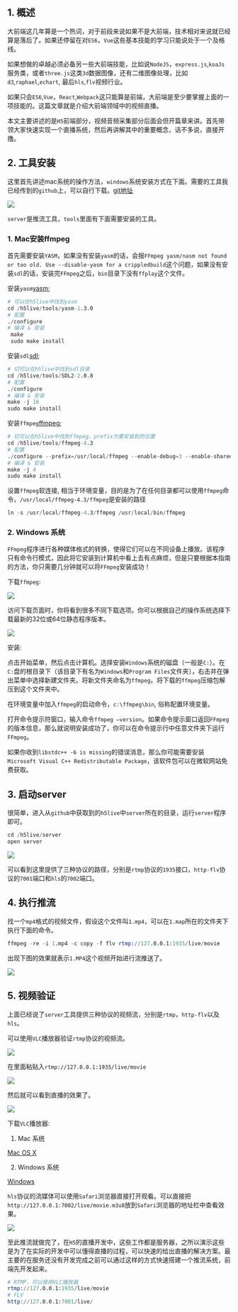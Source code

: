 ## 1. 概述

大前端这几年算是一个热词，对于前段来说如果不是大前端，技术相对来说就已经算是落后了。如果还停留在对```ES6```，```Vue```这些基本技能的学习只能说处于一个及格线。

如果想做的卓越必须必备另一些大前端技能，比如说```NodeJS```，```express.js```,```koaJs```服务类，或者```three.js```这类```3d```数据图像，还有二维图像处理，比如```d3```,```raphael```,```echart```, 最后```hls```,```flv```视频行业。

如果只会```ES6```,```Vue```，```React```,```Webpack```这只能算是前端，大前端是至少要掌握上面的一项技能的。这篇文章就是介绍大前端领域中的视频直播。

本文主要讲述的是```H5```前端部分，视频音频采集部分后面会但开篇章来讲。首先带领大家快速实现一个直播系统，然后再讲解其中的重要概念，话不多说，直接开撸。

## 2. 工具安装

这里首先讲述mac系统的操作方法，```windows```系统安装方式在下面。需要的工具我已经传到的```github```上，可以自行下载。[git地址](https://github.com/xiaoyindong/h5live)

![](https://p9-juejin.byteimg.com/tos-cn-i-k3u1fbpfcp/3aba7625efb74007801babb996ffd937~tplv-k3u1fbpfcp-watermark.image)

```server```是推流工具，```tools```里面有下面需要安装的工具。

### 1. Mac安装ffmpeg

首先需要安装```YASM```，如果没有安装```yasm```的话，会报```FFmpeg yasm/nasm not found or too old. Use --disable-yasm for a crippledbuild```这个问题，如果没有安装```sdl```的话，安装完```FFmpeg```之后，```bin```目录下没有```ffplay```这个文件。

安装```yasm```[yasm](http://www.tortall.net/projects/yasm/releases/yasm-1.3.0.tar.gz);

```s
# 可以在h5live中找到yasm
cd /h5live/tools/yasm-1.3.0
# 配置
./configure
# 编译 & 安装
 make
 sudo make install
```

安装```sdl```[sdl](http://libsdl.org/release/SDL2-2.0.8.tar.gz);

```s
# 切可以在h5live中找到sdl目录
cd /h5live/tools/SDL2-2.0.8
# 配置
./configure
# 编译 & 安装
make -j 16
sudo make install
```

安装```ffmpeg```[ffmpeg](http://ffmpeg.org/download.html);

```s
# 切可以在h5live中找到ffmpeg，prefix为要安装到的位置
cd /h5live/tools/ffmpeg-4.3
# 配置
./configure --prefix=/usr/local/ffmpeg --enable-debug=3 --enable-shared --disable-static
# 编译 & 安装
make -j 4 
sudo make install
```

设置```ffmpeg```软连接, 相当于环境变量，目的是为了在任何目录都可以使用```ffmpeg```命令，```/usr/local/ffmpeg-4.3/ffmpeg```是安装的路径

```s
ln -s /usr/local/ffmpeg-4.3/ffmpeg /usr/local/bin/ffmpeg
```

### 2. Windows 系统

```FFmpeg```程序进行各种媒体格式的转换，使得它们可以在不同设备上播放。该程序只有命令行模式，因此将它安装到计算机中看上去有点麻烦，但是只要根据本指南的方法，你只需要几分钟就可以将```FFmpeg```安装成功！

下载```ffmpeg```:

![](https://p9-juejin.byteimg.com/tos-cn-i-k3u1fbpfcp/549255e9ccd04f609bae535802a4aa86~tplv-k3u1fbpfcp-watermark.image)

访问下载页面时，你将看到很多不同下载选项。你可以根据自己的操作系统选择下载最新的32位或64位静态程序版本。

![](https://p9-juejin.byteimg.com/tos-cn-i-k3u1fbpfcp/017810ba43bf4f3b8667472d153dc8d5~tplv-k3u1fbpfcp-watermark.image)

安装:

点击开始菜单，然后点击计算机。选择安装```Windows```系统的磁盘（一般是```C:```）。在```C:```盘的根目录下（该目录下有名为```Windows```和```Program Files```文件夹），右击并在弹出菜单中选择新建文件夹。将新文件夹命名为```ffmpeg```。将下载的```ffmpeg```压缩包解压到这个文件夹中。


在环境变量中加入```ffmpeg```的启动命令，```c:\ffmpeg\bin```, 俗称配置环境变量。

打开命令提示符窗口，输入命令```ffmpeg –version```。如果命令提示窗口返回```FFmpeg```的版本信息，那么就说明安装成功了，你可以在命令提示行中任意文件夹下运行```FFmpeg```。

如果你收到```libstdc++ -6 is missing```的错误消息，那么你可能需要安装```Microsoft Visual C++ Redistributable Package```，该软件包可以在微软网站免费获取。

## 3. 启动server

很简单，进入从```github```中获取到的```h5live```中```server```所在的目录，运行```server```程序即可。

```s
cd /h5live/server
open server
```

![](https://p6-juejin.byteimg.com/tos-cn-i-k3u1fbpfcp/423f48afa14a4f47a8f42182d8408319~tplv-k3u1fbpfcp-watermark.image)

可以看到这里提供了三种协议的路径，分别是```rtmp```协议的```1935```接口，```http-flv```协议的```7001```端口和```hls```的```7002```端口。

## 4. 执行推流

找一个```mp4```格式的视频文件，假设这个文件叫```1.mp4```，可以在```1.map```所在的文件夹下执行下面的命令。

```s
ffmpeg -re -i 1.mp4 -c copy -f flv rtmp://127.0.0.1:1935/live/movie
```

出现下图的效果就表示```1.MP4```这个视频开始进行流推送了。

![](https://p3-juejin.byteimg.com/tos-cn-i-k3u1fbpfcp/f7aec202e6084bf5b6bb98a3dece0ecd~tplv-k3u1fbpfcp-watermark.image)

## 5. 视频验证

上面已经说了```server```工具提供三种协议的视频流，分别是```rtmp```，```http-flv```以及```hls```。

可以使用```VLC```播放器验证```rtmp```协议的视频流。

![](https://p9-juejin.byteimg.com/tos-cn-i-k3u1fbpfcp/0f1f372ebf7344868aa265a462c2ac11~tplv-k3u1fbpfcp-watermark.image)

在里面粘贴入```rtmp://127.0.0.1:1935/live/movie```

![](https://p3-juejin.byteimg.com/tos-cn-i-k3u1fbpfcp/4cf22742a71e4ad0ab64f9e33583a989~tplv-k3u1fbpfcp-watermark.image)

然后就可以看到直播的效果了。

![](https://p9-juejin.byteimg.com/tos-cn-i-k3u1fbpfcp/f24fc53bb1ad46f88dfaa002e0ff5b72~tplv-k3u1fbpfcp-watermark.image)

下载```VLC```播放器:

1. Mac 系统

[Mac OS X](https://www.videolan.org/vlc/index.zh.html)

2. Windows 系统

[Windows](https://www.videolan.org/vlc/index.zh.html)

```hls```协议的流媒体可以使用```Safari```浏览器直接打开观看。可以直接把```http://127.0.0.1:7002/live/movie.m3u8```放到```Safari```浏览器的地址栏中查看效果。

![](https://p3-juejin.byteimg.com/tos-cn-i-k3u1fbpfcp/7245215d72f448c18a8fac05069f1b2d~tplv-k3u1fbpfcp-watermark.image)

至此推流就做完了，在```H5```的直播开发中，这些工作都是服务器，之所以演示这些是为了在实际的开发中可以懂得直播的过程，可以快速的给出直播的解决方案。最主要的在服务还没有开发完成之前可以通过这样的方式快速搭建一个推流系统，前端先开发起来。

```s
# RTMP，可以使用VLC播放器
rtmp://127.0.0.1:1935/live/movie
# FLV
http://127.0.0.1:7001/live/